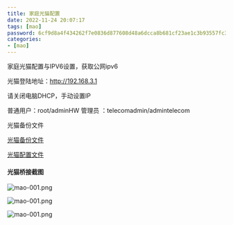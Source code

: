 ```yaml
---
title: 家庭光猫配置
date: 2022-11-24 20:07:17
tags: [mao]
password: 6cf9d8a4f434262f7e0836d877608d48a6dcca8b681cf23ae1c3b93557fc3411
categories:
- [mao]
---
```


家庭光猫配置与IPV6设置，获取公网ipv6

<!--more-->

光猫登陆地址：http://192.168.3.1

请关闭电脑DHCP，手动设置IP

普通用户：root/adminHW
管理员 ：telecomadmin/admintelecom

光猫备份文件

[光猫备份文件](hw_ctree.xml "光猫备份文件")


[光猫配置文件](config.txt "光猫配置文件")


#### 光猫桥接截图

![mao-001.png](mao-001.png)


![mao-001.png](mao-002.png)


![mao-001.png](mao-003.png)